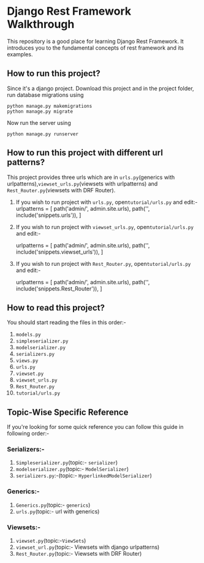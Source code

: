 # Django Rest Framework Walkthrough
This repository is a good place for learning Django Rest Framework. It introduces you to the fundamental concepts of rest framework and its examples.
## How to run this project?
Since it's a django project. Download this project and in the project folder, run database migrations using

    python manage.py makemigrations
    python manage.py migrate

Now run the server using

    python manage.py runserver

## How to run this project with different url patterns?
This project provides three urls which are in `urls.py`(generics with urlpatterns),`viewset_urls.py`(viewsets with urlpatterns) and `Rest_Router.py`(viewsets with DRF Router).
1) If you wish to run project with `urls.py`, open`tutorial/urls.py` and edit:-
    urlpatterns = [
        path('admin/', admin.site.urls),
        path('', include('snippets.urls')),
    ] 

2) If you wish to run project with `viewset_urls.py`, open`tutorial/urls.py` and edit:-

    
    urlpatterns = [
        path('admin/', admin.site.urls),
        path('', include('snippets.viewset_urls')),
    ]

3) If you wish to run project with `Rest_Router.py`, open`tutorial/urls.py` and edit:-

    
    urlpatterns = [
        path('admin/', admin.site.urls),
        path('', include('snippets.Rest_Router')),
    ]
## How to read this project?
You should start reading the files in this order:-
1)  `models.py`
2)  `simpleserializer.py`
3)  `modelserializer.py`
4)  `serializers.py`
5)  `views.py`
6)  `urls.py`
7)  `viewset.py`
8)  `viewset_urls.py`
9)  `Rest_Router.py`
10) `tutorial/urls.py`

## Topic-Wise Specific Reference
If you're looking for some quick reference you can follow this guide in following order:-
### Serializers:-
1) `Simpleserializer.py`(topic:- `serializer`)
2) `modelserializer.py`(topic:- `ModelSerializer`)
3) `serializers.py`:-(topic:- `HyperlinkedModelSerializer`)
### Generics:-
1) `Generics.py`(topic:- `generics`)
2) `urls.py`(topic:- url with generics)
### Viewsets:-
1) `viewset.py`(topic:-`ViewSets`)
2) `viewset_url.py`(topic:- Viewsets with django urlpatterns)
3) `Rest_Router.py`(topic:- Viewsets with DRF Router)